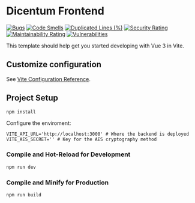 # Dicentum Frontend

[![Bugs](https://sonarcloud.io/api/project_badges/measure?project=Dicentum_dicentum-frontend&metric=bugs)](https://sonarcloud.io/summary/new_code?id=Dicentum_dicentum-frontend) [![Code Smells](https://sonarcloud.io/api/project_badges/measure?project=Dicentum_dicentum-frontend&metric=code_smells)](https://sonarcloud.io/summary/new_code?id=Dicentum_dicentum-frontend) [![Duplicated Lines (%)](https://sonarcloud.io/api/project_badges/measure?project=Dicentum_dicentum-frontend&metric=duplicated_lines_density)](https://sonarcloud.io/summary/new_code?id=Dicentum_dicentum-frontend) [![Security Rating](https://sonarcloud.io/api/project_badges/measure?project=Dicentum_dicentum-frontend&metric=security_rating)](https://sonarcloud.io/summary/new_code?id=Dicentum_dicentum-frontend) [![Maintainability Rating](https://sonarcloud.io/api/project_badges/measure?project=Dicentum_dicentum-frontend&metric=sqale_rating)](https://sonarcloud.io/summary/new_code?id=Dicentum_dicentum-frontend) [![Vulnerabilities](https://sonarcloud.io/api/project_badges/measure?project=Dicentum_dicentum-frontend&metric=vulnerabilities)](https://sonarcloud.io/summary/new_code?id=Dicentum_dicentum-frontend)

This template should help get you started developing with Vue 3 in Vite.

## Customize configuration

See [Vite Configuration Reference](https://vitejs.dev/config/).

## Project Setup

```sh
npm install
```

Configure the enviroment:
```
VITE_API_URL='http://localhost:3000' # Where the backend is deployed
VITE_AES_SECRET='' # Key for the AES cryptography method
```

### Compile and Hot-Reload for Development

```sh
npm run dev
```

### Compile and Minify for Production

```sh
npm run build
```
